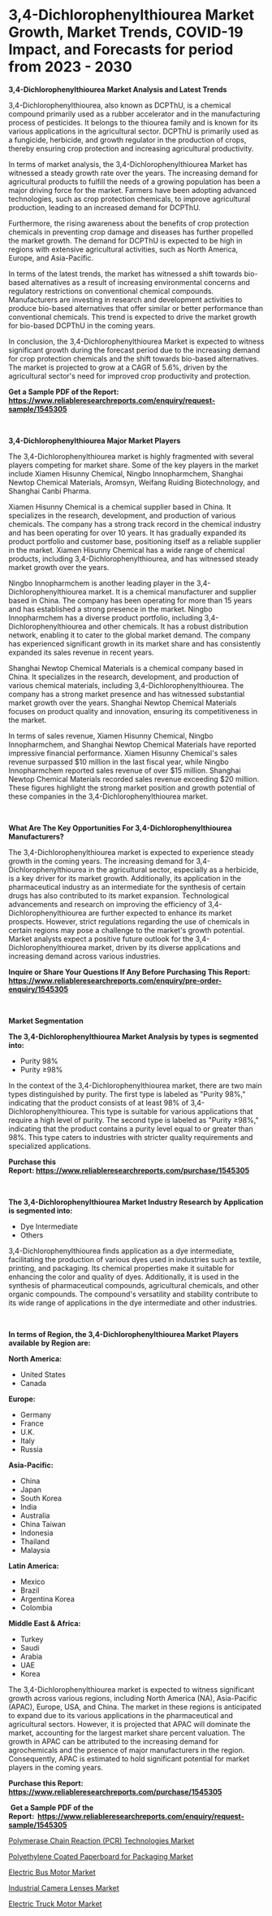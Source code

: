 <p><h1>3,4-Dichlorophenylthiourea Market Growth, Market Trends, COVID-19 Impact, and Forecasts for period from 2023 - 2030</h1></p><p><strong>3,4-Dichlorophenylthiourea Market Analysis and Latest Trends</strong></p>
<p><p>3,4-Dichlorophenylthiourea, also known as DCPThU, is a chemical compound primarily used as a rubber accelerator and in the manufacturing process of pesticides. It belongs to the thiourea family and is known for its various applications in the agricultural sector. DCPThU is primarily used as a fungicide, herbicide, and growth regulator in the production of crops, thereby ensuring crop protection and increasing agricultural productivity.</p><p>In terms of market analysis, the 3,4-Dichlorophenylthiourea Market has witnessed a steady growth rate over the years. The increasing demand for agricultural products to fulfill the needs of a growing population has been a major driving force for the market. Farmers have been adopting advanced technologies, such as crop protection chemicals, to improve agricultural production, leading to an increased demand for DCPThU.</p><p>Furthermore, the rising awareness about the benefits of crop protection chemicals in preventing crop damage and diseases has further propelled the market growth. The demand for DCPThU is expected to be high in regions with extensive agricultural activities, such as North America, Europe, and Asia-Pacific.</p><p>In terms of the latest trends, the market has witnessed a shift towards bio-based alternatives as a result of increasing environmental concerns and regulatory restrictions on conventional chemical compounds. Manufacturers are investing in research and development activities to produce bio-based alternatives that offer similar or better performance than conventional chemicals. This trend is expected to drive the market growth for bio-based DCPThU in the coming years.</p><p>In conclusion, the 3,4-Dichlorophenylthiourea Market is expected to witness significant growth during the forecast period due to the increasing demand for crop protection chemicals and the shift towards bio-based alternatives. The market is projected to grow at a CAGR of 5.6%, driven by the agricultural sector's need for improved crop productivity and protection.</p></p>
<p><strong>Get a Sample PDF of the Report:&nbsp; <a href="https://www.reliableresearchreports.com/enquiry/request-sample/1545305">https://www.reliableresearchreports.com/enquiry/request-sample/1545305</a></strong></p>
<p>&nbsp;</p>
<p><strong>3,4-Dichlorophenylthiourea Major Market Players</strong></p>
<p><p>The 3,4-Dichlorophenylthiourea market is highly fragmented with several players competing for market share. Some of the key players in the market include Xiamen Hisunny Chemical, Ningbo Innopharmchem, Shanghai Newtop Chemical Materials, Aromsyn, Weifang Ruiding Biotechnology, and Shanghai Canbi Pharma.</p><p>Xiamen Hisunny Chemical is a chemical supplier based in China. It specializes in the research, development, and production of various chemicals. The company has a strong track record in the chemical industry and has been operating for over 10 years. It has gradually expanded its product portfolio and customer base, positioning itself as a reliable supplier in the market. Xiamen Hisunny Chemical has a wide range of chemical products, including 3,4-Dichlorophenylthiourea, and has witnessed steady market growth over the years.</p><p>Ningbo Innopharmchem is another leading player in the 3,4-Dichlorophenylthiourea market. It is a chemical manufacturer and supplier based in China. The company has been operating for more than 15 years and has established a strong presence in the market. Ningbo Innopharmchem has a diverse product portfolio, including 3,4-Dichlorophenylthiourea and other chemicals. It has a robust distribution network, enabling it to cater to the global market demand. The company has experienced significant growth in its market share and has consistently expanded its sales revenue in recent years.</p><p>Shanghai Newtop Chemical Materials is a chemical company based in China. It specializes in the research, development, and production of various chemical materials, including 3,4-Dichlorophenylthiourea. The company has a strong market presence and has witnessed substantial market growth over the years. Shanghai Newtop Chemical Materials focuses on product quality and innovation, ensuring its competitiveness in the market.</p><p>In terms of sales revenue, Xiamen Hisunny Chemical, Ningbo Innopharmchem, and Shanghai Newtop Chemical Materials have reported impressive financial performance. Xiamen Hisunny Chemical's sales revenue surpassed $10 million in the last fiscal year, while Ningbo Innopharmchem reported sales revenue of over $15 million. Shanghai Newtop Chemical Materials recorded sales revenue exceeding $20 million. These figures highlight the strong market position and growth potential of these companies in the 3,4-Dichlorophenylthiourea market.</p></p>
<p>&nbsp;</p>
<p><strong>What Are The Key Opportunities For 3,4-Dichlorophenylthiourea Manufacturers?</strong></p>
<p><p>The 3,4-Dichlorophenylthiourea market is expected to experience steady growth in the coming years. The increasing demand for 3,4-Dichlorophenylthiourea in the agricultural sector, especially as a herbicide, is a key driver for its market growth. Additionally, its application in the pharmaceutical industry as an intermediate for the synthesis of certain drugs has also contributed to its market expansion. Technological advancements and research on improving the efficiency of 3,4-Dichlorophenylthiourea are further expected to enhance its market prospects. However, strict regulations regarding the use of chemicals in certain regions may pose a challenge to the market's growth potential. Market analysts expect a positive future outlook for the 3,4-Dichlorophenylthiourea market, driven by its diverse applications and increasing demand across various industries.</p></p>
<p><strong>Inquire or Share Your Questions If Any Before Purchasing This Report: <a href="https://www.reliableresearchreports.com/enquiry/pre-order-enquiry/1545305">https://www.reliableresearchreports.com/enquiry/pre-order-enquiry/1545305</a></strong></p>
<p>&nbsp;</p>
<p><strong>Market Segmentation</strong></p>
<p><strong>The 3,4-Dichlorophenylthiourea Market Analysis by types is segmented into:</strong></p>
<p><ul><li>Purity 98%</li><li>Purity ≥98%</li></ul></p>
<p><p>In the context of the 3,4-Dichlorophenylthiourea market, there are two main types distinguished by purity. The first type is labeled as "Purity 98%," indicating that the product consists of at least 98% of 3,4-Dichlorophenylthiourea. This type is suitable for various applications that require a high level of purity. The second type is labeled as "Purity ≥98%," indicating that the product contains a purity level equal to or greater than 98%. This type caters to industries with stricter quality requirements and specialized applications.</p></p>
<p><strong>Purchase this Report:&nbsp;<a href="https://www.reliableresearchreports.com/purchase/1545305">https://www.reliableresearchreports.com/purchase/1545305</a></strong></p>
<p>&nbsp;</p>
<p><strong>The 3,4-Dichlorophenylthiourea Market Industry Research by Application is segmented into:</strong></p>
<p><ul><li>Dye Intermediate</li><li>Others</li></ul></p>
<p><p>3,4-Dichlorophenylthiourea finds application as a dye intermediate, facilitating the production of various dyes used in industries such as textile, printing, and packaging. Its chemical properties make it suitable for enhancing the color and quality of dyes. Additionally, it is used in the synthesis of pharmaceutical compounds, agricultural chemicals, and other organic compounds. The compound's versatility and stability contribute to its wide range of applications in the dye intermediate and other industries.</p></p>
<p>&nbsp;</p>
<p><strong>In terms of Region, the 3,4-Dichlorophenylthiourea Market Players available by Region are:</strong></p>
<p>
    <p> <strong> North America: </strong>
        <ul>
            <li>United States</li>
            <li>Canada</li>
        </ul>
        </p> 
    <p> <strong> Europe: </strong>
        <ul>
            <li>Germany</li>
            <li>France</li>
            <li>U.K.</li>
            <li>Italy</li>
            <li>Russia</li>
        </ul>
        </p> 
    <p> <strong> Asia-Pacific: </strong>
        <ul>
            <li>China</li>
            <li>Japan</li>
            <li>South Korea</li>
            <li>India</li>
            <li>Australia</li>
            <li>China Taiwan</li>
            <li>Indonesia</li>
            <li>Thailand</li>
            <li>Malaysia</li>
        </ul>
        </p> 
    <p> <strong> Latin America: </strong>
        <ul>
            <li>Mexico</li>
            <li>Brazil</li>
            <li>Argentina Korea</li>
            <li>Colombia</li>
        </ul>
        </p> 
    <p> <strong> Middle East & Africa: </strong>
        <ul>
            <li>Turkey</li>
            <li>Saudi</li>
            <li>Arabia</li>
            <li>UAE</li>
            <li>Korea</li>
        </ul>
    </p>
    </p>
<p><p>The 3,4-Dichlorophenylthiourea market is expected to witness significant growth across various regions, including North America (NA), Asia-Pacific (APAC), Europe, USA, and China. The market in these regions is anticipated to expand due to its various applications in the pharmaceutical and agricultural sectors. However, it is projected that APAC will dominate the market, accounting for the largest market share percent valuation. The growth in APAC can be attributed to the increasing demand for agrochemicals and the presence of major manufacturers in the region. Consequently, APAC is estimated to hold significant potential for market players in the coming years.</p></p>
<p><strong>Purchase this Report: <a href="https://www.reliableresearchreports.com/purchase/1545305">https://www.reliableresearchreports.com/purchase/1545305</a></strong></p>
<p>&nbsp;<strong>Get a Sample PDF of the Report:&nbsp;&nbsp;<a href="https://www.reliableresearchreports.com/enquiry/request-sample/1545305">https://www.reliableresearchreports.com/enquiry/request-sample/1545305</a></strong></p>
<p><strong></strong></p>
<p><p><a href="https://github.com/dziulagalemab/Market-Research-Report-List-1/blob/main/polymerase-chain-reaction-pcr-technologies-market.md">Polymerase Chain Reaction (PCR) Technologies Market</a></p><p><a href="https://github.com/abbypearson7765/Market-Research-Report-List-1/blob/main/polyethylene-coated-paperboard-for-packaging-market.md">Polyethylene Coated Paperboard for Packaging Market</a></p><p><a href="https://medium.com/@lilliandach2023/electric-bus-motor-market-size-growth-forecast-2023-2030-f8ecdcf3c28d">Electric Bus Motor Market</a></p><p><a href="https://www.linkedin.com/pulse/industrial-camera-lenses-market-research-report-provides-mahesh-patel-nwplc/">Industrial Camera Lenses Market</a></p><p><a href="https://medium.com/@magaliortiz1955/electric-truck-motor-market-size-growth-forecast-2023-2030-7509df40be92">Electric Truck Motor Market</a></p></p>